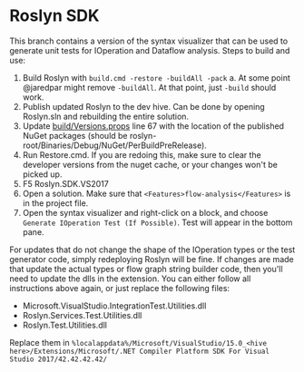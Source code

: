 # Roslyn SDK

This branch contains a version of the syntax visualizer that can be used to generate unit tests for IOperation and Dataflow analysis. Steps to build and use:

1. Build Roslyn with `build.cmd -restore -buildAll -pack`
    a. At some point @jaredpar might remove `-buildAll`. At that point, just `-build` should work.
2. Publish updated Roslyn to the dev hive. Can be done by opening Roslyn.sln and rebuilding the entire solution.
3. Update [build/Versions.props](build/Versions.props) line 67 with the location of the published NuGet packages (should be roslyn-root/Binaries/Debug/NuGet/PerBuildPreRelease).
4. Run Restore.cmd. If you are redoing this, make sure to clear the developer versions from the nuget cache, or your changes won't be picked up.
5. F5 Roslyn.SDK.VS2017
6. Open a solution. Make sure that `<Features>flow-analysis</Features>` is in the project file.
7. Open the syntax visualizer and right-click on a block, and choose `Generate IOperation Test (If Possible)`. Test will appear in the bottom pane.

For updates that do not change the shape of the IOperation types or the test generator code, simply redeploying Roslyn will be fine. If changes are made that update the actual types or flow graph string builder code, then you'll need to update the dlls in the extension. You can either follow all instructions above again, or just replace the following files:

* Microsoft.VisualStudio.IntegrationTest.Utilities.dll
* Roslyn.Services.Test.Utilities.dll
* Roslyn.Test.Utilities.dll 

Replace them in `%localappdata%/Microsoft/VisualStudio/15.0_<hive here>/Extensions/Microsoft/.NET Compiler Platform SDK For Visual Studio 2017/42.42.42.42/`
